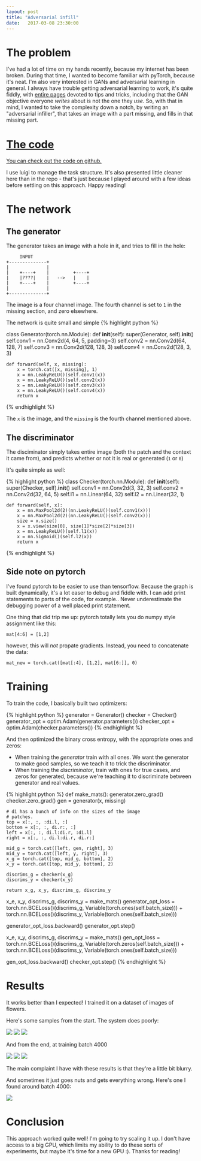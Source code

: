 ```yaml
---
layout: post
title: "Adversarial infill"
date:   2017-03-08 23:30:00
---
```


# The problem

I've had a lot of time on my hands recently, because my internet has been broken. 
During that time, I wanted to become familiar with pyTorch, because it's neat.
I'm also very interested in GANs and adversarial learning in general. 
I always have trouble getting adversarial learning to work, it's quite fiddly, with [entire pages](https://github.com/soumith/ganhacks) devoted to tips and tricks, including that the GAN objective everyone _writes_ about is not the one they _use_.
So, with that in mind, I wanted to take the complexity down a notch, by writing an "adversarial infiller", that takes an image with a part missing, and fills in that missing part.

# [The code](https://github.com/ririw/adversarial-infill/blob/master/upscaler/adversarial_upscaling.py)

[You can check out the code on github.](https://github.com/ririw/adversarial-infill/blob/master/upscaler/adversarial_upscaling.py)

I use luigi to manage the task structure. 
It's also presented little cleaner here than in the repo - that's just because I played around with a few ideas before settling on this approach.
Happy reading!

# The network
## The generator
The generator takes an image with a hole in it, and tries to fill in the hole:


         INPUT
    +--------------+
    |              |
    |    +----+    |         +----+
    |    |????|    |   -->   |    |
    |    +----+    |         +----+
    |              |
    +--------------+

The image is a four channel image. The fourth channel is set to `1` in the missing section, and zero elsewhere.

The network is quite small and simple
{% highlight python %}

class Generator(torch.nn.Module):
    def __init__(self):
        super(Generator, self).__init__()
        self.conv1 = nn.Conv2d(4, 64, 5, padding=3)
        self.conv2 = nn.Conv2d(64, 128, 7)
        self.conv3 = nn.Conv2d(128, 128, 3)
        self.conv4 = nn.Conv2d(128, 3, 3)

    def forward(self, x, missing):
        x = torch.cat([x, missing], 1)
        x = nn.LeakyReLU()(self.conv1(x))
        x = nn.LeakyReLU()(self.conv2(x))
        x = nn.LeakyReLU()(self.conv3(x))
        x = nn.LeakyReLU()(self.conv4(x))
        return x

{% endhighlight %} 

The `x` is the image, and the `missing` is the fourth channel mentioned above.

## The discriminator
The disciminator simply takes entire image (both the patch and the context it came from), and predicts whether or not it is real or generated (`1` or `0`)

It's quite simple as well:

{% highlight python %}
class Checker(torch.nn.Module):
    def __init__(self):
        super(Checker, self).__init__()
        self.conv1 = nn.Conv2d(3, 32, 3)
        self.conv2 = nn.Conv2d(32, 64, 5)
        self.l1 = nn.Linear(64, 32)
        self.l2 = nn.Linear(32, 1)

    def forward(self, x):
        x = nn.MaxPool2d(2)(nn.LeakyReLU()(self.conv1(x)))
        x = nn.MaxPool2d(2)(nn.LeakyReLU()(self.conv2(x)))
        size = x.size()
        x = x.view(size[0], size[1]*size[2]*size[3])
        x = nn.LeakyReLU()(self.l1(x))
        x = nn.Sigmoid()(self.l2(x))
        return x
{% endhighlight %} 

## Side note on pytorch

I've found pytorch to be easier to use than tensorflow. Because the graph is built dynamically, it's a lot easer to debug and fiddle with. I can add print statements to parts of the code, for example.. Never underestimate the debugging power of a well placed print statement.

One thing that did trip me up: pytorch totally lets you do numpy style assignment like this:

`mat[4:6] = [1,2]`

however, this will _not_ propate gradients. Instead, you need to concatenate the data:

`mat_new = torch.cat([mat[:4], [1,2], mat[6:]], 0)`


# Training

To train the code, I basically built two optimizers:

{% highlight python %}
generator = Generator()
checker = Checker()
generator_opt = optim.Adam(generator.parameters())
checker_opt = optim.Adam(checker.parameters())
{% endhighlight %} 

And then optimized the binary cross entropy, with the appropriate ones and zeros:

* When training the _generator_ train with all ones. We want the generator to make good samples, so we teach it to trick the discriminator.
* When training the _discriminator_, train with ones for true cases, and zeros for generated, because we're teaching it to discriminate between generator and real values.

{% highlight python %}
def make_mats():
	generator.zero_grad()
	checker.zero_grad()
	gen = generator(x, missing)

	# di has a bunch of info on the sizes of the image 
	# patches.
	top = x[:, :, :di.l, :]
	bottom = x[:, :, di.r:, :]
	left = x[:, :, di.l:di.r, :di.l]
	right = x[:, :, di.l:di.r, di.r:]

	mid_g = torch.cat([left, gen, right], 3)
	mid_y = torch.cat([left, y, right], 3)
	x_g = torch.cat([top, mid_g, bottom], 2)
	x_y = torch.cat([top, mid_y, bottom], 2)

	discrims_g = checker(x_g)
	discrims_y = checker(x_y)

	return x_g, x_y, discrims_g, discrims_y

x_e, x_y, discrims_g, discrims_y = make_mats()
generator_opt_loss = \
    torch.nn.BCELoss()(discrims_g, Variable(torch.ones(self.batch_size))) + \
    torch.nn.BCELoss()(discrims_y, Variable(torch.ones(self.batch_size)))

generator_opt_loss.backward()
generator_opt.step()

x_e, x_y, discrims_g, discrims_y = make_mats()
gen_opt_loss = \
    torch.nn.BCELoss()(discrims_g, Variable(torch.zeros(self.batch_size))) + \
    torch.nn.BCELoss()(discrims_y, Variable(torch.ones(self.batch_size)))

gen_opt_loss.backward()
checker_opt.step()
{% endhighlight %}

# Results

It works better than I expected! I trained it on a dataset of images of flowers.

Here's some samples from the start. The system does poorly:

![]({{site_url}}/assets/adversarial_images/epoch-0007.jpg)
![]({{site_url}}/assets/adversarial_images/epoch-0008.jpg)
![]({{site_url}}/assets/adversarial_images/epoch-0009.jpg)

And from the end, at training batch 4000

![]({{site_url}}/assets/adversarial_images/epoch-4431.jpg)
![]({{site_url}}/assets/adversarial_images/epoch-4436.jpg)
![]({{site_url}}/assets/adversarial_images/epoch-4446.jpg)

The main complaint I have with these results is that they're a little bit blurry.

And sometimes it just goes nuts and gets everything wrong. Here's one I found around batch 4000:

![]({{site_url}}/assets/adversarial_images/epoch-4432.jpg)

# Conclusion
This approach worked quite well! I'm going to try scaling it up. I don't have access to a big GPU, which limits my ability to do these sorts of experiments, but maybe it's time for a new GPU :). Thanks for reading!

